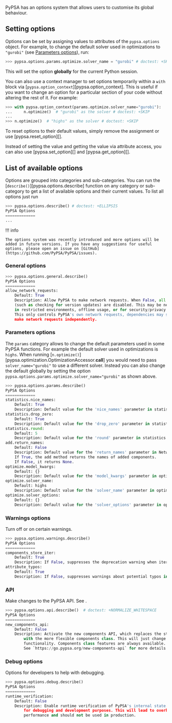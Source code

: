 
PyPSA has an options system that allows users to customise its global behaviour.

## Setting options

Options can be set by assigning values to attributes of the `pypsa.options` object. For example, to change the default solver used in optimizations to `"gurobi"` (see [Parameters options](#parameters-options)), run:
``` py
>>> pypsa.options.params.optimize.solver_name = "gurobi" # doctest: +SKIP
```

This will set the option **globally** for the current Python session.

You can also use a context manager to set options temporarily within a `with` block via [`pypsa.option_context`][pypsa.option_context]. This is useful if you want to change an option for a particular section of your code without altering the rest of it. For example:
``` py
>>> with pypsa.option_context(params.optimize.solver_name="gurobi"):
...     n.optimize()  # "gurobi" as the solver # doctest: +SKIP
...
>>> n.optimize()  # "highs" as the solver # doctest: +SKIP
```

To reset options to their default values, simply remove the assignment or use [pypsa.reset_option][].

Instead of setting the value and getting the value via attribute access, you can also use  [pypsa.set_option][] and [pypsa.get_option][].


## List of available options
Options are grouped into categories and sub-categories. You can run the [`describe()`][pypsa.options.describe] function on any category or sub-category to get a list of available options and their current values. To list all options just run 
``` py
>>> pypsa.options.describe() # doctest: +ELLIPSIS
PyPSA Options
=============
...
```

!!! info

    The options system was recently introduced and more options will be added in future versions. If you have any suggestions for useful options, please open an issue on [GitHub](https://github.com/PyPSA/PyPSA/issues).

### General options

``` py
>>> pypsa.options.general.describe()
PyPSA Options
=============
allow_network_requests:
    Default: True
    Description: Allow PyPSA to make network requests. When False, all network requests 
    (such as checking for version updates) are disabled. This may be needed 
    in restricted environments, offline usage, or for security/privacy reasons. 
    This only controls PyPSA's own network requests, dependencies may still 
    make network requests independently.
```

### Parameters options

The `params` category allows to change the default parameters used in some PyPSA functions. For example the default solver used in optimizations is `highs`. When running [`n.optimize()`][pypsa.optimization.OptimizationAccessor.__call__] you would need to pass `solver_name="gurobi"` to use a different solver. Instead you can also
change the default globally by setting the option `pypsa.options.params.optimize.solver_name="gurobi"` as shown above.

``` py
>>> pypsa.options.params.describe()
PyPSA Options
=============
statistics.nice_names:
    Default: True
    Description: Default value for the 'nice_names' parameter in statistics module.
statistics.drop_zero:
    Default: True
    Description: Default value for the 'drop_zero' parameter in statistics module.
statistics.round:
    Default: 5
    Description: Default value for the 'round' parameter in statistics module.
add.return_names:
    Default: False
    Description: Default value for the 'return_names' parameter in Network.add method. 
    If True, the add method returns the names of added components. 
    If False, it returns None.
optimize.model_kwargs:
    Default: {}
    Description: Default value for the 'model_kwargs' parameter in optimization module.
optimize.solver_name:
    Default: highs
    Description: Default value for the 'solver_name' parameter in optimization module.
optimize.solver_options:
    Default: {}
    Description: Default value for the 'solver_options' parameter in optimization module.
```

### Warnings options

Turn off or on certain warnings.

``` py
>>> pypsa.options.warnings.describe()
PyPSA Options
=============
components_store_iter:
    Default: True
    Description: If False, suppresses the deprecation warning when iterating over components.
attribute_typos:
    Default: True
    Description: If False, suppresses warnings about potential typos in component attribute names. Note: warnings about unintended attributes (standard attributes for other components) will still be shown.
```

### API

Make changes to the PyPSA API. See <!-- md:guide components.md#new-components-class-api -->.

``` py
>>> pypsa.options.api.describe()  # doctest: +NORMALIZE_WHITESPACE
PyPSA Options
=============
new_components_api:
    Default: False
    Description: Activate the new components API, which replaces the static components data access
    	with the more flexible components class. This will just change the api and not any
    	functionality. Components class features are always available.
    	See `https://go.pypsa.org/new-components-api` for more details.
```


### Debug options

Options for developers to help with debugging.

``` py
>>> pypsa.options.debug.describe()
PyPSA Options
=============
runtime_verification:
    Default: False
    Description: Enable runtime verification of PyPSA's internal state. This is useful 
        for debugging and development purposes. This will lead to overhead in 
        performance and should not be used in production.
```


